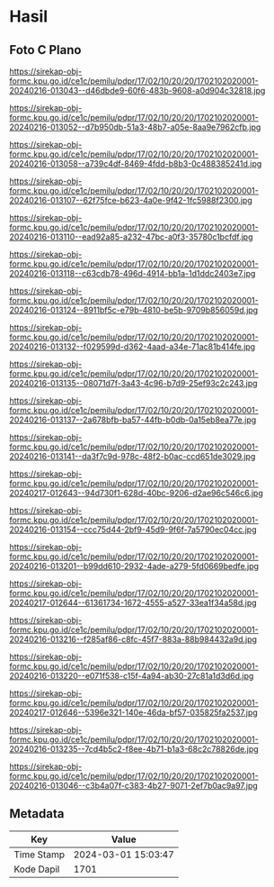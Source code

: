 # Hasil

## Foto C Plano

https://sirekap-obj-formc.kpu.go.id/ce1c/pemilu/pdpr/17/02/10/20/20/1702102020001-20240216-013043--d46dbde9-60f6-483b-9608-a0d904c32818.jpg

https://sirekap-obj-formc.kpu.go.id/ce1c/pemilu/pdpr/17/02/10/20/20/1702102020001-20240216-013052--d7b950db-51a3-48b7-a05e-8aa9e7962cfb.jpg

https://sirekap-obj-formc.kpu.go.id/ce1c/pemilu/pdpr/17/02/10/20/20/1702102020001-20240216-013058--a739c4df-8469-4fdd-b8b3-0c488385241d.jpg

https://sirekap-obj-formc.kpu.go.id/ce1c/pemilu/pdpr/17/02/10/20/20/1702102020001-20240216-013107--62f75fce-b623-4a0e-9f42-1fc5988f2300.jpg

https://sirekap-obj-formc.kpu.go.id/ce1c/pemilu/pdpr/17/02/10/20/20/1702102020001-20240216-013110--ead92a85-a232-47bc-a0f3-35780c1bcfdf.jpg

https://sirekap-obj-formc.kpu.go.id/ce1c/pemilu/pdpr/17/02/10/20/20/1702102020001-20240216-013118--c63cdb78-496d-4914-bb1a-1d1ddc2403e7.jpg

https://sirekap-obj-formc.kpu.go.id/ce1c/pemilu/pdpr/17/02/10/20/20/1702102020001-20240216-013124--8911bf5c-e79b-4810-be5b-9709b856059d.jpg

https://sirekap-obj-formc.kpu.go.id/ce1c/pemilu/pdpr/17/02/10/20/20/1702102020001-20240216-013132--f029599d-d362-4aad-a34e-71ac81b414fe.jpg

https://sirekap-obj-formc.kpu.go.id/ce1c/pemilu/pdpr/17/02/10/20/20/1702102020001-20240216-013135--08071d7f-3a43-4c96-b7d9-25ef93c2c243.jpg

https://sirekap-obj-formc.kpu.go.id/ce1c/pemilu/pdpr/17/02/10/20/20/1702102020001-20240216-013137--2a678bfb-ba57-44fb-b0db-0a15eb8ea77e.jpg

https://sirekap-obj-formc.kpu.go.id/ce1c/pemilu/pdpr/17/02/10/20/20/1702102020001-20240216-013141--da3f7c9d-978c-48f2-b0ac-ccd651de3029.jpg

https://sirekap-obj-formc.kpu.go.id/ce1c/pemilu/pdpr/17/02/10/20/20/1702102020001-20240217-012643--94d730f1-628d-40bc-9206-d2ae96c546c6.jpg

https://sirekap-obj-formc.kpu.go.id/ce1c/pemilu/pdpr/17/02/10/20/20/1702102020001-20240216-013154--ccc75d44-2bf9-45d9-9f6f-7a5790ec04cc.jpg

https://sirekap-obj-formc.kpu.go.id/ce1c/pemilu/pdpr/17/02/10/20/20/1702102020001-20240216-013201--b99dd610-2932-4ade-a279-5fd0669bedfe.jpg

https://sirekap-obj-formc.kpu.go.id/ce1c/pemilu/pdpr/17/02/10/20/20/1702102020001-20240217-012644--61361734-1672-4555-a527-33ea1f34a58d.jpg

https://sirekap-obj-formc.kpu.go.id/ce1c/pemilu/pdpr/17/02/10/20/20/1702102020001-20240216-013216--f285af86-c8fc-45f7-883a-88b984432a9d.jpg

https://sirekap-obj-formc.kpu.go.id/ce1c/pemilu/pdpr/17/02/10/20/20/1702102020001-20240216-013220--e071f538-c15f-4a94-ab30-27c81a1d3d6d.jpg

https://sirekap-obj-formc.kpu.go.id/ce1c/pemilu/pdpr/17/02/10/20/20/1702102020001-20240217-012646--5396e321-140e-46da-bf57-035825fa2537.jpg

https://sirekap-obj-formc.kpu.go.id/ce1c/pemilu/pdpr/17/02/10/20/20/1702102020001-20240216-013235--7cd4b5c2-f8ee-4b71-b1a3-68c2c78826de.jpg

https://sirekap-obj-formc.kpu.go.id/ce1c/pemilu/pdpr/17/02/10/20/20/1702102020001-20240216-013046--c3b4a07f-c383-4b27-9071-2ef7b0ac9a97.jpg


## Metadata

| Key        | Value               |
| ---------- | ------------------- |
| Time Stamp | 2024-03-01 15:03:47 |
| Kode Dapil | 1701                |



